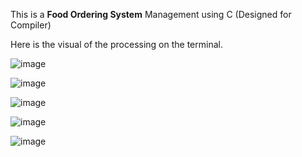This is a **Food Ordering System** Management using C (Designed for Compiler)


Here is the visual of the processing on the terminal.

![image](https://github.com/Ashik-Ahammad/food-management-sys/assets/82080802/4b970c95-4e0d-4bdf-be37-f50a6be5639c)

![image](https://github.com/Ashik-Ahammad/food-management-sys/assets/82080802/8bca1f1a-ae56-4dfd-a37d-e007bfdb3270)

![image](https://github.com/Ashik-Ahammad/food-management-sys/assets/82080802/eb2c3352-4dff-487f-a3cd-528f38a94ca7)

![image](https://github.com/Ashik-Ahammad/food-management-sys/assets/82080802/0b6cabae-48d4-480a-9eaf-2fcbb37ba467)

![image](https://github.com/Ashik-Ahammad/food-management-sys/assets/82080802/92ae20ad-f297-4f39-9ae5-16447f10bc34)

